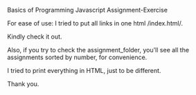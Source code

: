 Basics of Programming Javascript Assignment-Exercise 

For ease of use: I tried to put all links in one html /index.html/. 

Kindly check it out.

Also, if you try to check the assignment_folder, you'll see all the assignments sorted by number, for convenience.

I tried to print everything in HTML, just to be different.

Thank you.